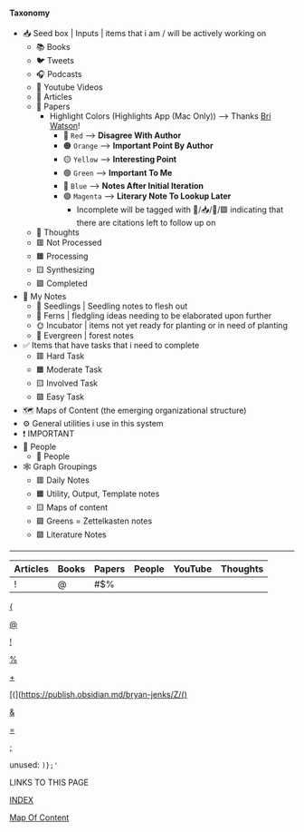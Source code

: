 


#### Taxonomy

-   📥️ Seed box | Inputs | items that i am / will be actively working on
    -   📚️ Books
    -   🐦️ Tweets
    -   🎧️ Podcasts
    -   🎥️ Youtube Videos
    -   📰️ Articles
    -   📜️ Papers
        -   Highlight Colors (Highlights App (Mac Only)) --> Thanks [Bri Watson](https://publish.obsidian.md/bryan-jenks/Z/%40Brian+Watson)!
            -   🔴️ `Red` --> **Disagree With Author**
            -   🟠️ `Orange` --> **Important Point By Author**
            -   🟡️ `Yellow` --> **Interesting Point**
            -   🟢️ `Green` --> **Important To Me**
            -   🔵️ `Blue` --> **Notes After Initial Iteration**
            -   🟣️ `Magenta` --> **Literary Note To Lookup Later**
                -   Incomplete will be tagged with 🧠️/📥️/📜️/🟪️ indicating that there are citations left to follow up on
    -   💭️ Thoughts
    -   🟥️ Not Processed
    -   🟧️️ Processing
    -   🟨️ Synthesizing
    -   🟩️️ Completed
-   📝️ My Notes
    -   🌱️ Seedlings | Seedling notes to flesh out
    -   🌿️ Ferns | fledgling ideas needing to be elaborated upon further
    -   🌞️ Incubator | items not yet ready for planting or in need of planting
    -   🌲️ Evergreen | forest notes
-   ✅️ Items that have tasks that i need to complete
    -   🟥️ Hard Task
    -   🟧️️ Moderate Task
    -   🟨️ Involved Task
    -   🟩️️ Easy Task
-   🗺️ Maps of Content (the emerging organizational structure)
-   ⚙️ General utilities i use in this system
-   ❗️ IMPORTANT
-   👥️ People
    -   👤️ People
-   🕸️ Graph Groupings
    -   🟥️ Daily Notes
    -   🟧️ Utility, Output, Template notes
    -   🟨️ Maps of content
    -   🟩️ Greens = Zettelkasten notes
    -   🟪️ Literature Notes

---


|Articles|Books|Papers|People|YouTube|Thoughts|
|--|--|--|--|--|--|
|!|@|#$%

[{](https://publish.obsidian.md/bryan-jenks/Z/%7B)

[@](https://publish.obsidian.md/bryan-jenks/Z/%40)

[!](https://publish.obsidian.md/bryan-jenks/Z/!)

[%](https://publish.obsidian.md/bryan-jenks/Z/%25)

[+](https://publish.obsidian.md/bryan-jenks/Z/%2B)

[(](https://publish.obsidian.md/bryan-jenks/Z/()

[&](https://publish.obsidian.md/bryan-jenks/Z/%26)

[=](https://publish.obsidian.md/bryan-jenks/Z/%3D)

[;](https://publish.obsidian.md/bryan-jenks/Z/%3B)

unused: `)};'`

LINKS TO THIS PAGE

[INDEX](https://publish.obsidian.md/bryan-jenks/Z/INDEX)

[Map Of Content](https://publish.obsidian.md/bryan-jenks/Z/Map+Of+Content)